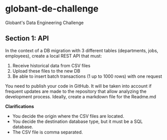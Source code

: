 # globant-de-challenge
Globant's Data Engineering Challenge

## Section 1: API

In the context of a DB migration with 3 different tables (departments, jobs, employees), create a local REST API that must:

1. Receive historical data from CSV files
2. Upload these files to the new DB
3. Be able to insert batch transactions (1 up to 1000 rows) with one request

You need to publish your code in GitHub. It will be taken into account if frequent updates are made to the repository that allow analyzing the development process. Ideally, create a markdown file for the Readme.md

**Clarifications**

- You decide the origin where the CSV files are located.
- You decide the destination database type, but it must be a SQL database.
- The CSV file is comma separated.
